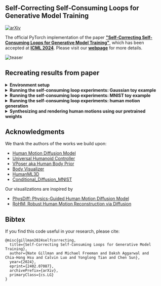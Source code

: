 ## Self-Correcting Self-Consuming Loops for Generative Model Training


[![arXiv](https://img.shields.io/badge/arXiv-2402.07087-<COLOR>.svg)](https://arxiv.org/abs/2402.07087)


The official PyTorch implementation of the paper [**"Self-Correcting Self-Consuming Loops for Generative Model Training"**](https://arxiv.org/abs/2402.07087), which has been accepted at [**ICML 2024**](https://icml.cc/Conferences/2024).
Please visit our [**webpage**](https://nategillman.com/sc-sc.html) for more details.


![teaser](assets/motion_null.gif)




## Recreating results from paper

<details>
  <summary><b> Environment setup </b></summary>

<br>

The main building blocks for this repo include [Human Motion Diffusion Model](https://guytevet.github.io/mdm-page/), [Universal Humanoid Controller](https://github.com/ZhengyiLuo/UHC), [VPoser](https://github.com/nghorbani/human_body_prior).
Please visit their webpages for more details, including license info.
Note that their code depends on other libraries, including CLIP, SMPL, SMPL-X, PyTorch3D, and uses datasets that each have their own respective licenses that must also be followed.

### Step 1: build conda env

Run the script: `./setup.sh`.

This will create a conda virtual environment and perform a basic test (`test_environment.py`) to see if all succeeds. 

The environment setup has several major steps which depend greatly on the host machine. While `setup.sh` aspires to be robust / 'just work', there will be differences from system to system. 
For completeness, those steps are:
1. Create a Python 3.8.12 conda virtual environment named `"scsc"`
2. Install the dependencies of [MDM](https://github.com/GuyTevet/motion-diffusion-model)
3. Install the dependencies of [UHC](https://github.com/ZhengyiLuo/UHC) (including [Mujoco](https://github.com/openai/mujoco-py), which requires [Boost](https://www.boost.org/) to cythonize.)
4. Install visualization dependencies ([Body Visualizer](https://github.com/nghorbani/body_visualizer), [VPoser](https://github.com/nghorbani/human_body_prior))

Optionally, the last step of `./setup.sh` will facilitate moving the SMPL, SMPL+H, and SMPL+X models into their expected locations.

You must have an account on the following websites **AND AGREE TO THEIR TERMS AND CONDITIONS**:
- SMPL-X: https://smpl-x.is.tue.mpg.de/register.php
- SMPL: https://smpl.is.tue.mpg.de/modellicense.html
- SMPL-H: https://mano.is.tue.mpg.de/register.php

The data download script may also be run independently of the model setup. One can run: `./get_smpl_data.sh`.
More detail on the data dependencies can be found in Step 3.

<!-- <details>
  <summary><b> (Optional) basic environment setup test, to check if sampling works </b></summary> 

Running a sampling and basic visualization is a good intermediate test to run at this point. To do this,
first download the [`humanml-encoder-512`](https://github.com/GuyTevet/motion-diffusion-model?tab=readme-ov-file#3-download-the-pretrained-models) model from the MDM repository. 

Place it into `save/`. Make a copy of the model weights you wish to use for MDM (e.g., `model000200000.pt`) and
name it `model.pt`. The save directory should now look like this:
```commandline
|── save
└── humanml_trans_enc_512
    ├── args.json
    ├── eval_humanml_trans_enc_512_000475000_gscale2.5_wo_mm.log
    ├── model000200000.pt
    ├── model000475000.pt
    ├── model.pt
    ├── opt000200000.pt
    └── opt000475000.pt
```

To run the visualization test, enter the following into your shell:
```bash
conda activate scsc
mkdir -p test_videos
python visualize/visualizer.py
```

Examine the contents of the `test_videos` directory to find the results. 

This will output should look something like this:
```commandline
(scsc) [user@host]$ python visualize/visualizer.py WARNING: You are using a SMPL model, with only 10 shape coefficients.
usage: visualizer.py [-h] model_path
visualizer.py: error: the following arguments are required: model_path
WARNING: !-model_path was not specified through args.
Reading ././dataset/humanml_opt.txt
Loading dataset t2m !!...
100%|████████████████████████████████| 1460/1460 [00:02<00:00, 621.19it/s] num_synthetic_examples_included = 0
Skipped: 0 samples. Total Samples: 1404 Number of diffusion steps: 1000 Sampling batch 1/1!!...
Sampler batch size: 64
Sampling [repetitions: 0]
100%|████████████████████████████████| 1000/1000 [01:44<00:00, 9.54it/s]
Processing Sample [repetitions: 0] data rep: hml_vec.....
hml vec rep
Successfully saved wireframe videos to:
[PosixPath('test_videos/wireframe_video_prompt_0.mp4'), PosixPath('test_videos/wireframe_video_prompt_1.mp4')]
POSE_SEQ shape (296, 22, 3)
2024-02-26 00:53:21.608 | INFO | translation.utils_mdm_to_amass.human_body_prior.src.human_body_prior.tools.model_loader:load_model:97 - Loaded model in eval mode with trained weights: ./body_models/vposer_v2_05/snapshots/V02_05_epoch=13_val_loss=0.03.ckpt
VPoser Advanced IK: 100%|████████████████████████████| 1/1 [00:13<00:00, 13.70s/it] 
100%|██████████████████████████████| 196/196 [01:10<00:00, 2.76it/s] 
100%|██████████████████████████████| 100/100 [00:35<00:00, 2.78it/s] 
Successfully saved skinned videos to:
[PosixPath('test_videos/skinned_video_0.gif'), PosixPath('test_videos/skinned_video_1.gif')]
```

</details> -->

### Step 2: obtain HumanML3D dataset, and filter it to obtain our subset

First, must build [HumanML3D](https://github.com/EricGuo5513/HumanML3D) dataset.

Instructions on how to build the dataset may be found here: [LINK](https://github.com/EricGuo5513/HumanML3D?tab=readme-ov-file#how-to-obtain-the-data)

To obtain the AMASS data required to build HumanML3D, one can use the `get_smpl_data.sh` script and then the `extract_humanml_3d.sh` script. Together, this will download the required AMASS datasets and put them in a convenient location to proceed with HumanML3D's instructions. 
Again, usage of this script requires one have an active account on the [AMASS website](https://amass.is.tue.mpg.de/index.html) and agree to the license of all individual datasets. 

```bash
git clone https://github.com/EricGuo5513/HumanML3D.git
# follow HumanML3D setup instructions at the above repo, then
cp -r HumanML3D/HumanML3D ./dataset/HumanML3D
cp HumanML3D/index.csv ./dataset/HumanML3D/index.csv
```

Then, at [BMLMoVi](https://borealisdata.ca/dataset.xhtml?persistentId=doi%3A10.5683%2FSP2%2FJRHDRN&version=&q=&fileTypeGroupFacet=%22Archive%22&fileAccess=&fileTag=&fileSortField=&fileSortOrder=), you need to download and unpack the files:
- `F_Subjects_1_45.tar`: [LINK](https://borealisdata.ca/file.xhtml?fileId=128299&version=5.0)
- `F_Subjects_46_90.tar`: [LINK](https://borealisdata.ca/file.xhtml?fileId=92072&version=5.0)

and put their contents together inside the folder `dataset/F_Subjects_1_90` at the root of the repository.
We use this when we run the following script, to filter the HumanML3D dataset into smaller subdata sets of sizes $\{64, 128, 256, 2794\}$ as described in the paper.

```bash
python exp_scripts/filter_dataset.py
```

### Step 3: Download dependencies for MDM, UHC, and inverse kinematics engine


```bash
# from original MDM repo
pip install gdown
bash prepare/download_glove.sh
bash prepare/download_smpl_files.sh
bash prepare/download_t2m_evaluators.sh
```

The `download_smpl_files.sh` will place files inside `body_models/smpl`.
Then, download and place these files in the repo as indicated:
- [DMPL model](https://smpl.is.tue.mpg.de/download.php) (go to downloads, then "Download DMPLs compatible with SMPL", then put `dmpls` folder inside `body_models` directory)
- [VPoser v2.0](https://smpl-x.is.tue.mpg.de/) (sign up for an account and find the VPoser v2 download in the 'Downloads tab') and unzip, then place it in `body_models/vposer_v2_05` (i.e. rename downloaded folder to `vposer_v2_05`) 
- [SMPL-H model](https://mano.is.tue.mpg.de/) (find the Extended SMPL+H model download in the 'Downloads tab') and place the `smplh` folder in `body_models`


After all this, `body_models` directory should look like this:

  ```bash
body_models
├── dmpls
│   ├── female
│       ├── model.npz
│   ├── male
│       ├── model.npz
│   ├── neutral
│       ├── model.npz
├── smpl
│   ├── J_regressor_extra.npy
│   ├── kintree_table.pkl
│   ├── SMPL_NEUTRAL.pkl
│   ├── smplfaces.npy
├── smplh
│   ├── female
│       ├── model.npz
│   ├── male
│       ├── model.npz
│   ├── neutral
│       ├── model.npz
├── vposer_v2_05
│   ├── snapshots
│       ├── V02_05_epoch=08_val_loss=0.03.ckpt
│       ├── V02_05_epoch=13_val_loss=0.03.ckpt
│   ├── V02_05.yaml
```


Also need data for UHC:

```bash
# Also need data for UHC
cd UniversalHumanoidControl
bash download_data.sh
```

</details>


<details>
  <summary><b> Running the self-consuming loop experiments: Gaussian toy example </b></summary>

<br>

```bash
python exp_scripts/gaussian_toy_example.py
```

</details>

<details>
  <summary><b> Running the self-consuming loop experiments: MNIST toy example </b></summary>

<br>

Create a separate conda env for these experiments:

```bash
conda create -n mnist_toy python=3.11
conda activate mnist_toy

conda install pytorch==2.2.0 torchvision==0.17.0 torchaudio==2.2.0 pytorch-cuda=12.1 -c pytorch -c nvidia
conda install tqdm matplotlib -y
conda install scikit-learn -y
```

Train an image classifer for MNIST digits; the learned embeddings will be used to compute the FID scores later.

```bash
mkdir -p exp_outputs/mnist
python exp_scripts/mnist/fid_lenet.py
```

This first one trains the baseline.
You need to let this one finish generation 0; then you can run the rest of them.

```bash
NUM_EPOCH=20

python exp_scripts/mnist/self_consuming_ddpm_mini.py \
    --n_epoch_for_training_from_scratch ${NUM_EPOCH} \
    --train_type baseline \
    --synth_aug_percent 0.0 \
    --fraction_of_train_set_to_train_on 0.2 \
    --save_dir_parent ./exp_outputs/mnist/ \
    --lr_divisor 20 \
    --resume_starting_at_generation 0
```

**PICK UP HERE!!**

```bash
NUM_EPOCH=20
SYNTH_AUG_PERCENT=0.1
python exp_scripts/mnist/self_consuming_ddpm_mini.py \
    --n_epoch_for_training_from_scratch ${NUM_EPOCH} \
    --train_type iterative_finetuning \
    --synth_aug_percent ${SYNTH_AUG_PERCENT} \
    --fraction_of_train_set_to_train_on 0.2 \
    --save_dir_parent ./exp_outputs/mnist/ \
    --lr_divisor 20 \
    --resume_starting_at_generation 0
```

```bash
NUM_EPOCH=20
SYNTH_AUG_PERCENT=0.1
python exp_scripts/mnist/self_consuming_ddpm_mini.py \
    --n_epoch_for_training_from_scratch ${NUM_EPOCH} \
    --train_type iterative_finetuning_with_correction \
    --synth_aug_percent ${SYNTH_AUG_PERCENT} \
    --fraction_of_train_set_to_train_on 0.2 \
    --n_clusters_per_digit 16 \
    --save_dir_parent ./exp_outputs/mnist/ \
    --lr_divisor 20 \
    --resume_starting_at_generation 0
```

```bash
python exp_scripts/mnist/generate_graphs.py ./exp_outputs/mnist
```


</details>


<details>
  <summary><b> Running the self-consuming loop experiments: human motion generation</b></summary>

<br>

The bash scripts below can be run without any changes.
If your compute resources are managed by Slurm, then you might consider taking a look at 
the Slurm script that we used, which is provided at `exp_scripts/slurm.sh`.
You would need to change the resource requests and environment to match whatever your slurm setup is,
and of course you would need to change the last line, which executes the bash script listed below.


<details style="margin-left: 20px;"><summary><b>dataset size = 64</b></summary>


#### $n = 64$, training from scratch


```bash
# STEP 1: we train generation 0 on just ground truth data
bash exp_scripts/dataset_0064/train_generation_0.sh

# STEP 2: copy the checkpoint from that experiment to seed all the other experiments
python exp_scripts/dataset_0064/copy_generation_0.py

# STEP 3: After the above scripts finish, each of following 9 scripts can run in parallel

# STEP 3A: we train the baseline model
bash exp_scripts/dataset_0064/train_baseline.sh

# STEP 3B: train the iterative finetuning models
bash exp_scripts/dataset_0064/train_iterative_finetuning.sh 025
bash exp_scripts/dataset_0064/train_iterative_finetuning.sh 050
bash exp_scripts/dataset_0064/train_iterative_finetuning.sh 075
bash exp_scripts/dataset_0064/train_iterative_finetuning.sh 100

# STEP 3C: train the iterative finetuning models with correction
bash exp_scripts/dataset_0064/train_iterative_finetuning_with_correction.sh 025
bash exp_scripts/dataset_0064/train_iterative_finetuning_with_correction.sh 050
bash exp_scripts/dataset_0064/train_iterative_finetuning_with_correction.sh 075
bash exp_scripts/dataset_0064/train_iterative_finetuning_with_correction.sh 100

# STEP 4: we can graph our results; to see intermediate results, this script can be run 
# while the above 9 scripts are still running
python exp_scripts/generate_graphs.py 0064
```

#### $n = 64$, synthesizing motions using those trained weights

These scripts randomly select prompts from the test split for visualization, then sample from the
checkpoint, and render them. The second step takes a while, but note that you can execute the same
script $m$ times, where $m$ is the number of checkpoints that the script needs to sample from.

```bash
# STEP 1: run this script to copy over the relevant checkpoints into a new folder.
# command line arg #1: dataset size
# command line arg #2: quantity of prompts to sample from the test split
python exp_scripts/prep_for_visualization.py 0064 16

# STEP 2: sample motions from checkpoints, then render motions.
# command line arg #1: the path output from previous script
# command line arg #2: quantity of samples to synthesize for each prompt
python sample/checkpoint_visual_sampler.py exp_outputs/dataset_0064/visualization 4
```

</details>



<details style="margin-left: 20px;"><summary><b>dataset size = 128</b></summary>

#### $n = 128$, training from scratch

The logic for the case where the dataset has size $n=128$ is similar to the $n=64$ case; 
see above for a detailed description of what all these scripts are doing.

```bash
# train generation 0, then use it to seed other results
bash exp_scripts/dataset_0128/train_generation_0.sh
python exp_scripts/dataset_0128/copy_generation_0.py

# train generations 1 through 50
bash exp_scripts/dataset_0128/train_baseline.sh
bash exp_scripts/dataset_0128/train_iterative_finetuning.sh 025
bash exp_scripts/dataset_0128/train_iterative_finetuning.sh 050
bash exp_scripts/dataset_0128/train_iterative_finetuning.sh 075
bash exp_scripts/dataset_0128/train_iterative_finetuning.sh 100
bash exp_scripts/dataset_0128/train_iterative_finetuning_with_correction.sh 025
bash exp_scripts/dataset_0128/train_iterative_finetuning_with_correction.sh 050
bash exp_scripts/dataset_0128/train_iterative_finetuning_with_correction.sh 075
bash exp_scripts/dataset_0128/train_iterative_finetuning_with_correction.sh 100

# graph the results
python exp_scripts/generate_graphs.py 0128
```

#### $n = 128$, synthesizing motions using those trained weights


```bash
# copy the checkpoints into a new folder, randomly choose 16 prompts from test split
python exp_scripts/prep_for_visualization.py 0128 16

# synthesize motions from checkpoints, then render 4 samples for each one
python sample/checkpoint_visual_sampler.py exp_outputs/dataset_0128/visualization 4
```

</details>


<details style="margin-left: 20px;"><summary><b>dataset size = 256</b></summary>

#### $n = 256$, training from scratch

The logic for the case where the dataset has size $n=256$ is similar to the $n=64$ case; 
see above for a detailed description of what all these scripts are doing.

```bash
# train generation 0, then use it to seed other results
bash exp_scripts/dataset_0256/train_generation_0.sh
python exp_scripts/dataset_0256/copy_generation_0.py

# train generations 1 through 50
bash exp_scripts/dataset_0256/train_baseline.sh
bash exp_scripts/dataset_0256/train_iterative_finetuning.sh 025
bash exp_scripts/dataset_0256/train_iterative_finetuning.sh 050
bash exp_scripts/dataset_0256/train_iterative_finetuning.sh 075
bash exp_scripts/dataset_0256/train_iterative_finetuning.sh 100
bash exp_scripts/dataset_0256/train_iterative_finetuning_with_correction.sh 025
bash exp_scripts/dataset_0256/train_iterative_finetuning_with_correction.sh 050
bash exp_scripts/dataset_0256/train_iterative_finetuning_with_correction.sh 075
bash exp_scripts/dataset_0256/train_iterative_finetuning_with_correction.sh 100

# graph the results
python exp_scripts/generate_graphs.py 0256
```

#### $n = 256$, synthesizing motions using those trained weights


```bash
# copy the checkpoints into a new folder, randomly choose 16 prompts from test split
python exp_scripts/prep_for_visualization.py 0256 16

# synthesize motions from checkpoints, then render 4 samples for each one
python sample/checkpoint_visual_sampler.py exp_outputs/dataset_0256/visualization 4
```

</details>


<details style="margin-left: 20px;"><summary><b>dataset size = 2794</b></summary>


#### $n = 2794$, training from scratch

The logic for the case where the dataset has size $n=2794$ is similar to the $n=64$ case; 
see above for a detailed description of what all these scripts are doing.

```bash
# train generation 0, then use it to seed other results
bash exp_scripts/dataset_2794/train_generation_0.sh
python exp_scripts/dataset_2794/copy_generation_0.py

# train generations 1 through 50
bash exp_scripts/dataset_2794/train_baseline.sh
bash exp_scripts/dataset_2794/train_iterative_finetuning.sh 025
bash exp_scripts/dataset_2794/train_iterative_finetuning.sh 050
bash exp_scripts/dataset_2794/train_iterative_finetuning.sh 075
bash exp_scripts/dataset_2794/train_iterative_finetuning.sh 100
bash exp_scripts/dataset_2794/train_iterative_finetuning_with_correction.sh 025
bash exp_scripts/dataset_2794/train_iterative_finetuning_with_correction.sh 050
bash exp_scripts/dataset_2794/train_iterative_finetuning_with_correction.sh 075
bash exp_scripts/dataset_2794/train_iterative_finetuning_with_correction.sh 100

# graph the results
python exp_scripts/generate_graphs.py 2794
```

#### $n = 2794$, synthesizing motions using those trained weights


```bash
# copy the checkpoints into a new folder, randomly choose 16 prompts from test split
python exp_scripts/prep_for_visualization.py 2794 16

# synthesize motions from checkpoints, then render 4 samples for each one
python sample/checkpoint_visual_sampler.py exp_outputs/dataset_2794/visualization 4
```

</details>


</details>


<details>
  <summary><b>Synthesizing and rendering human motions using our pretrained weights</b></summary>
  

#### dataset size: $n = 64$

```bash
## in progress; we're uploading our weights soon!
```

</details>


## Acknowledgments

We thank the authors of the works we build upon:
- [Human Motion Diffusion Model](https://github.com/GuyTevet/motion-diffusion-model)
- [Universal Humanoid Controller](https://github.com/ZhengyiLuo/UHC)
- [VPoser aka Human Body Prior](https://github.com/nghorbani/human_body_prior)
- [Body Visualizer](https://github.com/nghorbani/body_visualizer)
- [HumanML3D](https://github.com/EricGuo5513/HumanML3D)
- [Conditional_Diffusion_MNIST](https://github.com/TeaPearce/Conditional_Diffusion_MNIST)

Our visualizations are inspired by
- [PhysDiff: Physics-Guided Human Motion Diffusion Model](https://nvlabs.github.io/PhysDiff/)
- [RoHM: Robust Human Motion Reconstruction via Diffusion](https://github.com/sanweiliti/RoHM)


## Bibtex
If you find this code useful in your research, please cite:

```
@misc{gillman2024selfcorrecting,
  title={Self-Correcting Self-Consuming Loops for Generative Model Training}, 
  author={Nate Gillman and Michael Freeman and Daksh Aggarwal and Chia-Hong Hsu and Calvin Luo and Yonglong Tian and Chen Sun},
  year={2024},
  eprint={2402.07087},
  archivePrefix={arXiv},
  primaryClass={cs.LG}
}
```
